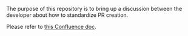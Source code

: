 The purpose of this repository is to bring up a discussion between the developer about how to standardize PR creation.

Please refer to [this Confluence doc](https://herokey.atlassian.net/wiki/spaces/components/pages/2826108929/PR+Template).
